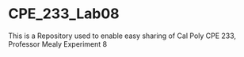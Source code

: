 # CPE_233_Lab08
This is a Repository used to enable easy sharing of Cal Poly CPE 233, Professor Mealy Experiment 8
